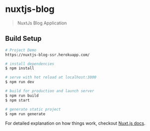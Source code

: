 # nuxtjs-blog

> NuxtJs Blog Application


## Build Setup

``` bash
# Project Demo
https://nuxtjs-blog-ssr.herokuapp.com/

# install dependencies
$ npm install

# serve with hot reload at localhost:3000
$ npm run dev

# build for production and launch server
$ npm run build
$ npm start

# generate static project
$ npm run generate
```

For detailed explanation on how things work, checkout [Nuxt.js docs](https://nuxtjs.org).
